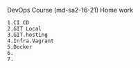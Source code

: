 DevOps Course (md-sa2-16-21)
Home work

    1.CI CD
    2.GIT Local
    3.GIT.hosting
    4.Infra.Vagrant
    5.Docker
    6.
    7.